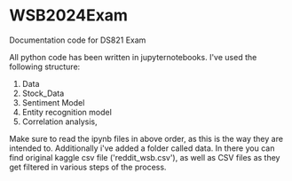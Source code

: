 # WSB2024Exam
Documentation code for DS821 Exam

All python code has been written in jupyternotebooks. I've used the following structure:
1. Data
2. Stock_Data
3. Sentiment Model
4. Entity recognition model
5. Correlation analysis,

Make sure to read the ipynb files in above order, as this is the way they are intended to. Additionally i've added a folder called data. In there you can find original kaggle csv file ('reddit_wsb.csv'), as well as CSV files as they get filtered in various steps of the process. 
